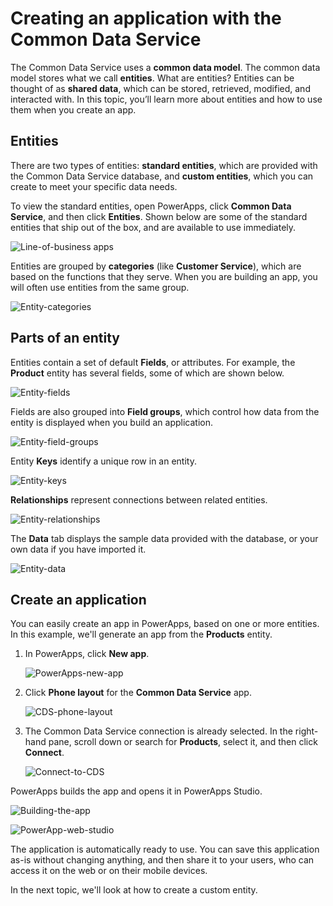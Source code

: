 <properties
   pageTitle="The Common Data Service: Creating an app | Microsoft PowerApps"
   description="Create a simple app using data from the Common Data Service"
   services=""
   suite="powerapps"
   documentationCenter="na"
   authors="v-brbene"
   manager="anneta"
   editor=""
   tags=""
   featuredVideoId="os33pHQ9jSU"
   courseDuration="6m"/>

<tags
   ms.service="powerapps"
   ms.devlang="na"
   ms.topic="get-started-article"
   ms.tgt_pltfrm="na"
   ms.workload="na"
   ms.date="08/03/2017"
   ms.author="v-brbene"/>

# Creating an application with the Common Data Service

The Common Data Service uses a **common data model**. The common data model stores what we call **entities**. What are entities? Entities can be thought of as **shared data**, which can be stored, retrieved, modified, and interacted with.  In this topic, you’ll learn more about entities and how to use them when you create an app. 


## Entities
There are two types of entities: **standard entities**, which are provided with the Common Data Service database, and **custom entities**, which you can create to meet your specific data needs.

To view the standard entities, open PowerApps, click **Common Data Service**, and then click **Entities**. Shown below are some of the standard entities that ship out of the box, and are available to use immediately.  

![Line-of-business apps](./media/learning-common-data-service-create-app/entities-list.png)

Entities are grouped by **categories** (like **Customer Service**), which are based on the functions that they serve. When you are building an app, you will often use entities from the same group. 

![Entity-categories](./media/learning-common-data-service-create-app/entities-list-case-group.png)


## Parts of an entity

Entities contain a set of default **Fields**, or attributes. For example, the **Product** entity has several fields, some of which are shown below. 

![Entity-fields](./media/learning-common-data-service-create-app/product-entity-properties.png)

Fields are also grouped into **Field groups**, which control how data from the entity is displayed when you build an application.

![Entity-field-groups](./media/learning-common-data-service-create-app/product-entity-field-groups.png)

Entity **Keys** identify a unique row in an entity.

![Entity-keys](./media/learning-common-data-service-create-app/product-entity-keys.png)

**Relationships** represent connections between related entities.

![Entity-relationships](./media/learning-common-data-service-create-app/product-entity-relationships.png)

The **Data** tab displays the sample data provided with the database, or your own data if you have imported it. 

![Entity-data](./media/learning-common-data-service-create-app/product-entity-data.png)


## Create an application 
You can easily create an app in PowerApps, based on one or more entities. In this example, we'll generate an app from the **Products** entity.

1. In PowerApps, click **New app**.

    ![PowerApps-new-app](./media/learning-common-data-service-create-app/powerapps-new-app.png)

1. Click **Phone layout** for the **Common Data Service** app. 

    ![CDS-phone-layout](./media/learning-common-data-service-create-app/cds-phone-layout.png)

1. The Common Data Service connection is already selected.  In the right-hand pane, scroll down or search for **Products**, select it, and then click **Connect**.  

    ![Connect-to-CDS](./media/learning-common-data-service-create-app/connection-entity.png)

PowerApps builds the app and opens it in PowerApps Studio.  

![Building-the-app](./media/learning-common-data-service-create-app/building-app.png)

![PowerApp-web-studio](./media/learning-common-data-service-create-app/web-studio.png)

The application is automatically ready to use. You can save this application as-is without changing anything, and then share it to your users, who can access it on the web or on their mobile devices.

In the next topic, we'll look at how to create a custom entity. 


